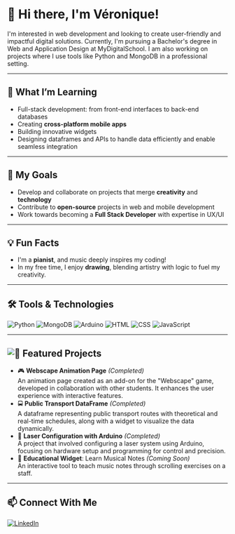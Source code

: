 # 👋 Hi there, I'm Véronique!
I'm interested in web development and looking to create user-friendly and impactful digital solutions. Currently, I'm pursuing a Bachelor's degree in Web and Application Design at MyDigitalSchool. I am also working on projects where I use tools like Python and MongoDB in a professional setting.

---

## 🚀 What I’m Learning
- Full-stack development: from front-end interfaces to back-end databases  
- Creating **cross-platform mobile apps** 
- Building innovative widgets
- Designing dataframes and APIs to handle data efficiently and enable seamless integration

---

## 🎯 My Goals
- Develop and collaborate on projects that merge **creativity** and **technology**  
- Contribute to **open-source** projects in web and mobile development  
- Work towards becoming a **Full Stack Developer** with expertise in UX/UI  

---

## 💡 Fun Facts
- I'm a **pianist**, and music deeply inspires my coding!  
- In my free time, I enjoy **drawing**, blending artistry with logic to fuel my creativity.  

---

## 🛠️ Tools & Technologies
![Python](https://img.shields.io/badge/-Python-3776AB?logo=python&logoColor=white)
![MongoDB](https://img.shields.io/badge/-MongoDB-47A248?logo=mongodb&logoColor=white)
![Arduino](https://img.shields.io/badge/-Arduino-00979D?logo=arduino&logoColor=white)
![HTML](https://img.shields.io/badge/-HTML5-E34F26?logo=html5&logoColor=white)
![CSS](https://img.shields.io/badge/-CSS3-1572B6?logo=css3&logoColor=white)
![JavaScript](https://img.shields.io/badge/-JavaScript-F7DF1E?logo=javascript&logoColor=black)

---

## ![📌 Featured Projects](https://github.com/vler0ux/portfolio.git)
- 🎮 **Webscape Animation Page** *(Completed)*  
  An animation page created as an add-on for the "Webscape" game, developed in collaboration with other students. It enhances the user experience with interactive features.  
- 🚍 **Public Transport DataFrame** *(Completed)*  
  A dataframe representing public transport routes with theoretical and real-time schedules, along with a widget to visualize the data dynamically.  
- 🔴 **Laser Configuration with Arduino** *(Completed)*  
  A project that involved configuring a laser system using Arduino, focusing on hardware setup and programming for control and precision.  
- 🎵 **Educational Widget**: Learn Musical Notes *(Coming Soon)*  
  An interactive tool to teach music notes through scrolling exercises on a staff.  


---

## 📫 Connect With Me
[![LinkedIn](https://img.shields.io/badge/-LinkedIn-0077B5?logo=linkedin&logoColor=white)](https://www.linkedin.com/in/véronique-leroux-9820a21ab)



<!---
vler0ux/vler0ux is a ✨ special ✨ repository because its `README.md` (this file) appears on your GitHub profile.
You can click the Preview link to take a look at your changes.
--->
